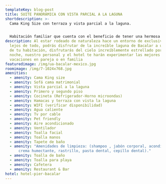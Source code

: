 ```yaml
---
templateKey: blog-post
title: SUITE PANORÁMICA CON VISTA PARCIAL A LA LAGUNA
shortdescription: >-
  Cama King Size con terraza y vista parcial a la laguna.


  Habitación familiar que cuenta con el beneficio de tener una hermosa vista a la laguna de Bacalar. Todas las habitaciones cuentan con una cama king size y un sofá cama matrimonial, televisión, baño completo, cocineta, refrigerador y microondas.
description: Al estar rodeado de naturaleza hace un entorno de exclusividad
  lejos de todo, podrás disfrutar de la increíble laguna de Bacalar a unos pasos
  de tu habitación, disfrutarás del cielo increíblemente estrellado por la
  noche, nuestro personal y el hotel te harán experimentar las mejores
  vacaciones en pareja o en familia
featuredimage: /img/ua-bacalar-mexico.jpg
roomimage: /img/7-1024x768.jpg
amenities:
  - amenity: Cama King size
  - amenity: Sofá cama matrimonial
  - amenity: Vista parcial a la laguna
  - amenity: Primero y segundo piso
  - amenity: Cocineta (Refrigerador-Horno microondas)
  - amenity: Hamacas y terraza con vista la laguna
  - amenity: WIFI (verificar disponibilidad)
  - amenity: Agua caliente
  - amenity: Tv por cable
  - amenity: Pet friendly
  - amenity: Aire acondicionado
  - amenity: Ventilador
  - amenity: Toalla facial
  - amenity: Toalla manos
  - amenity: Tapete de baño
  - amenity: "Amenidades de limpieza: (shampoo , jabón corporal, acondicionador,
      crema humectante, rastrillo, pasta dental, cepillo dental)."
  - amenity: Toalla de baño
  - amenity: Toalla para playa
  - amenity: Cafetera
  - amenity: Restaurant & Bar
hotel: hotel-pier-bacalar
---
```

